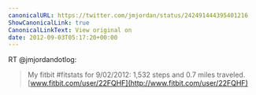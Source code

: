 ```yaml
---
canonicalURL: https://twitter.com/jmjordan/status/242491444395401216
ShowCanonicalLink: true
CanonicalLinkText: View original on
date: 2012-09-03T05:17:20+00:00
---
```

RT @jmjordandotlog:
> My fitbit #fitstats for 9/02/2012: 1,532 steps and 0.7 miles traveled. [www.fitbit.com/user/22FQHF](http://www.fitbit.com/user/22FQHF)
